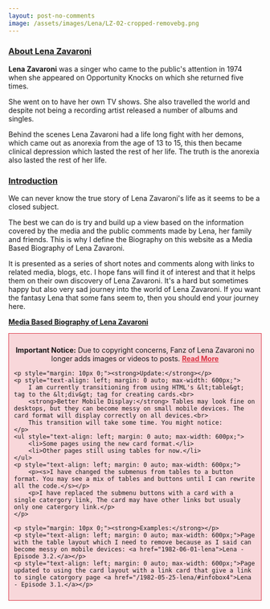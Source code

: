```yaml
---
layout: post-no-comments
image: /assets/images/Lena/LZ-02-cropped-removebg.png
---
```


<h3 id="about"><a href="#about">About Lena Zavaroni</a></h3>

<p><strong>Lena Zavaroni</strong> was a singer who came to the public's attention in 1974 when she appeared on Opportunity Knocks on which she returned five times.</p>

<p>She went on to have her own TV shows. She also travelled the world and despite not being a recording artist released a number of albums and singles.</p>

<p>Behind the scenes Lena Zavaroni had a life long fight with her demons, which came out as anorexia from the age of 13 to 15, this then became clinical depression which lasted the rest of her life. The truth is the anorexia also lasted the rest of her life.</p>

<h3 id="introduction"><a href="#introduction">Introduction</a></h3>

<p>We can never know the true story of Lena Zavaroni's life as it seems to be a closed subject.</p>

<p>The best we can do is try and build up a view based on the information covered by the media and the public comments made by Lena, her family and friends. This is why I define the Biography on this website as a Media Based Biography of Lena Zavaroni.</p>

<p>It is presented as a series of short notes and comments along with links to related media, blogs, etc. I hope fans will find it of interest and that it helps them on their own discovery of Lena Zavaroni. It's a hard but sometimes happy but also very sad journey into the world of Lena Zavaroni. If you want the fantasy Lena that some fans seem to, then you should end your journey here.</p>

<a href="/1963-11-04-lena-zavaroni"><strong>Media Based Biography of Lena Zavaroni</strong></a>

<div id="notice-banner" style="background: #f8d7da; padding: 10px; border: 1px solid #dc3545;">
    <p style="text-align: center;"><strong>Important Notice:</strong> Due to copyright concerns, Fanz of Lena Zavaroni no longer adds images or videos to posts. <a href="/2025-05-02-announcement" style="color: #dc3545; font-weight: bold;">Read More</a></p>
    
    <p style="margin: 10px 0;"><strong>Update:</strong></p>
    <p style="text-align: left; margin: 0 auto; max-width: 600px;">
        I am currently transitioning from using HTML's &lt;table&gt; tag to the &lt;div&gt; tag for creating cards.<br>
        <strong>Better Mobile Display:</strong> Tables may look fine on desktops, but they can become messy on small mobile devices. The card format will display correctly on all devices.<br>
        This transition will take some time. You might notice:
    </p>
    <ul style="text-align: left; margin: 0 auto; max-width: 600px;">
        <li>Some pages using the new card format.</li>
        <li>Other pages still using tables for now.</li>
    </ul>
    <p style="text-align: left; margin: 0 auto; max-width: 600px;">
        <p><s>I have changed the submenus from tables to a button format. You may see a mix of tables and buttons until I can rewrite all the code.</s></p>
        <p>I have replaced the submenu buttons with a card with a single catergory link, The card may have other links but usualy only one catergory link.</p>
    </p>

    <p style="margin: 10px 0;"><strong>Examples:</strong></p>
    <p style="text-align: left; margin: 0 auto; max-width: 600px;">Page with the table layout which I need to remove because as I said can become messy on mobile devices: <a href="1982-06-01-lena">Lena - Episode 3.2.</a></p>
    <p style="text-align: left; margin: 0 auto; max-width: 600px;">Page updated to using the card layout with a link card that give a link to single catorgory page <a href="/1982-05-25-lena/#infobox4">Lena - Episode 3.1.</a></p>
</div>

<style>
.page-content {padding: 20px 0;}
</style>

